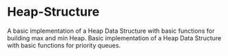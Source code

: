 # Heap-Structure
A basic implementation of a Heap Data Structure with basic functions for building max and min Heap. Basic implementation of a Heap Data Structure with basic functions for priority queues.
